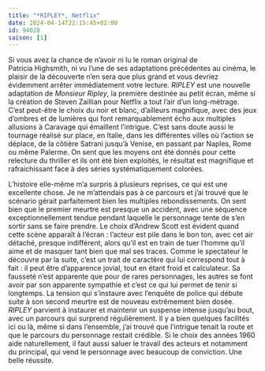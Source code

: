 ```yaml
---
title: "*RIPLEY*, Netflix"
date: 2024-04-14T22:15:45+02:00
id: 94028 
saison: [1]
---
```


Si vous avez la chance de n’avoir ni lu le roman original de Patricia Highsmith, ni vu l’une de ses adaptations précédentes au cinéma, le plaisir de la découverte n’en sera que plus grand et vous devriez évidemment arrêter immédiatement votre lecture. *RIPLEY* est une nouvelle adaptation de *‌Monsieur Ripley*, la première destinée au petit écran, même si la création de 	Steven Zaillian pour Netflix a tout l’air d’un long-métrage. C’est peut-être le choix du noir et blanc, d’ailleurs magnifique, avec des jeux d’ombres et de lumières qui font remarquablement écho aux multiples allusions à Caravage qui émaillent l’intrigue. C’est sans doute aussi le tournage réalisé sur place, en Italie, dans les différentes villes où l’action se déplace, de la côtière Satrani jusqu’à Venise, en passant par Naples, Rome ou même Palerme. On sent que les moyens ont été donnés pour cette relecture du thriller et ils ont été bien exploités, le résultat est magnifique et rafraichissant face à des séries systématiquement colorées.

L’histoire elle-même m’a surpris à plusieurs reprises, ce qui est une excellente chose. Je ne m’attendais pas à ce parcours et j’ai trouvé que le scénario gérait parfaitement bien les multiples rebondissements. On sent bien que le premier meurtre est presque un accident, avec une séquence exceptionnellement tendue pendant laquelle le personnage tente de s’en sortir sans se faire prendre. Le choix d’Andrew Scott est évident quand cette scène apparaît à l’écran : l’acteur est pile dans le bon ton, avec cet air détaché, presque indifférent, alors qu’il est en train de tuer l’homme qu’il aime et de masquer tant bien que mal ses traces. Comme le spectateur le découvre par la suite, c’est un trait de caractère qui lui correspond tout à fait : il peut être d’apparence jovial, tout en étant froid et calculateur. Sa fausseté n’est apparente que pour de rares personnages, les autres se font avoir par son apparente sympathie et c’est ce qui lui permet de tenir si longtemps. La tension qui s’instaure avec l’enquête de police qui débute suite à son second meurtre est de nouveau extrêmement bien dosée. *RIPLEY* parvient à instaurer et maintenir un suspense intense jusqu’au bout, avec un parcours qui surprend régulièrement. Il y a bien quelques facilités ici ou là, même si dans l’ensemble, j’ai trouvé que l’intrigue tenait la route et que le parcours du personnage restait crédible. Si le choix des années 1960 aide naturellement, il faut aussi saluer le travail des acteurs et notamment du principal, qui vend le personnage avec beaucoup de conviction. Une belle réussite. 


